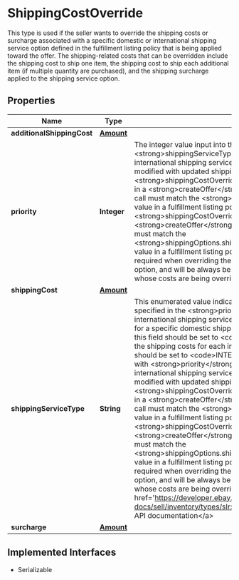 

# ShippingCostOverride

This type is used if the seller wants to override the shipping costs or surcharge associated with a specific domestic or international shipping service option defined in the fulfillment listing policy that is being applied toward the offer. The shipping-related costs that can be overridden include the shipping cost to ship one item, the shipping cost to ship each additional item (if multiple quantity are purchased), and the shipping surcharge applied to the shipping service option.
## Properties

Name | Type | Description | Notes
------------ | ------------- | ------------- | -------------
**additionalShippingCost** | [**Amount**](Amount.md) |  |  [optional]
**priority** | **Integer** | The integer value input into this field, along with the &lt;strong&gt;shippingServiceType&lt;/strong&gt; value, sets which domestic or international shipping service option in the fulfillment policy will be modified with updated shipping costs. Specifically, the &lt;strong&gt;shippingCostOverrides.shippingServiceType&lt;/strong&gt; value in a &lt;strong&gt;createOffer&lt;/strong&gt; or &lt;strong&gt;updateOffer&lt;/strong&gt; call must match the &lt;strong&gt;shippingOptions.optionType&lt;/strong&gt; value in a fulfillment listing policy, and the &lt;strong&gt;shippingCostOverrides.priority&lt;/strong&gt; value in a &lt;strong&gt;createOffer&lt;/strong&gt; or &lt;strong&gt;updateOffer&lt;/strong&gt; call must match the &lt;strong&gt;shippingOptions.shippingServices.sortOrderId&lt;/strong&gt; value in a fulfillment listing policy.&lt;br&gt;&lt;br&gt;This field is always required when overriding the shipping costs of a shipping service option, and will be always be returned for each shipping service option whose costs are being overridden. |  [optional]
**shippingCost** | [**Amount**](Amount.md) |  |  [optional]
**shippingServiceType** | **String** | This enumerated value indicates whether the shipping service specified in the &lt;strong&gt;priority&lt;/strong&gt; field is a domestic or an international shipping service option. To override the shipping costs for a specific domestic shipping service in the fulfillment listing policy, this field should be set to &lt;code&gt;DOMESTIC&lt;/code&gt;, and to override the shipping costs for each international shipping service, this field should be set to &lt;code&gt;INTERNATIONAL&lt;/code&gt;. This value, along with &lt;strong&gt;priority&lt;/strong&gt; value, sets which domestic or international shipping service option in the fulfillment policy that will be modified with updated shipping costs. Specifically, the &lt;strong&gt;shippingCostOverrides.shippingServiceType&lt;/strong&gt; value in a &lt;strong&gt;createOffer&lt;/strong&gt; or &lt;strong&gt;updateOffer&lt;/strong&gt; call must match the &lt;strong&gt;shippingOptions.optionType&lt;/strong&gt; value in a fulfillment listing policy, and the &lt;strong&gt;shippingCostOverrides.priority&lt;/strong&gt; value in a &lt;strong&gt;createOffer&lt;/strong&gt; or &lt;strong&gt;updateOffer&lt;/strong&gt; call must match the &lt;strong&gt;shippingOptions.shippingServices.sortOrderId&lt;/strong&gt; value in a fulfillment listing policy.&lt;br&gt;&lt;br&gt;This field is always required when overriding the shipping costs of a shipping service option, and will be always be returned for each shipping service option whose costs are being overridden. For implementation help, refer to &lt;a href&#x3D;&#39;https://developer.ebay.com/api-docs/sell/inventory/types/slr:ShippingServiceTypeEnum&#39;&gt;eBay API documentation&lt;/a&gt; |  [optional]
**surcharge** | [**Amount**](Amount.md) |  |  [optional]


## Implemented Interfaces

* Serializable


